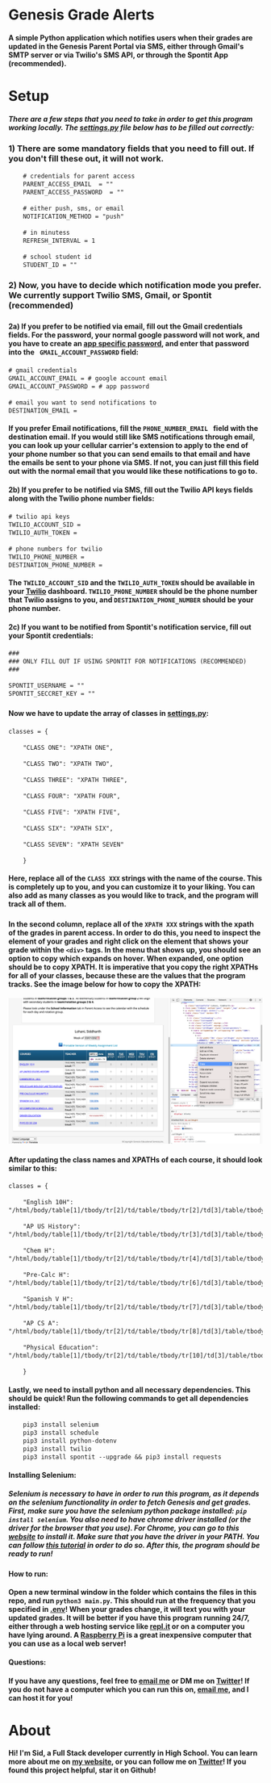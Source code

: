 # Genesis Grade Alerts
#### A simple Python application which notifies users when their grades are updated in the Genesis Parent Portal via SMS, either through Gmail's SMTP server or via Twilio's SMS API, or through the Spontit App (recommended).

# Setup
##### There are a few steps that you need to take in order to get this program working locally. The [settings.py](settings.py) file below has to be filled out correctly:

        

### 1) There are some mandatory fields that you need to fill out. If you don't fill these out, it will not work.

        # credentials for parent access
        PARENT_ACCESS_EMAIL  = ""
        PARENT_ACCESS_PASSWORD  = ""

        # either push, sms, or email
        NOTIFICATION_METHOD = "push"

        # in minutess
        REFRESH_INTERVAL = 1

        # school student id
        STUDENT_ID = ""

### 2) Now, you have to decide which notification mode you prefer. We currently support Twilio SMS, Gmail, or Spontit (recommended)
###
#### 2a) If you prefer to be notified via email, fill out the Gmail credentials fields. For the password, your normal google password will not work, and you have to create an [app specific password](https://support.google.com/mail/answer/185833?hl=en-GB), and enter that password into the ``` GMAIL_ACCOUNT_PASSWORD``` field:

    # gmail credentials
    GMAIL_ACCOUNT_EMAIL = # google account email
    GMAIL_ACCOUNT_PASSWORD = # app password
    
    # email you want to send notifications to
    DESTINATION_EMAIL =

#### If you prefer Email notifications, fill the ```PHONE_NUMBER_EMAIL ``` field with the destination email. If you would still like SMS notifications through email, you can look up your cellular carrier's extension to apply to the end of your phone number so that you can send emails to that email and have the emails be sent to your phone via SMS. If not, you can just fill this field out with the normal email that you would like these notifications to go to.
    
#### 2b) If you prefer to be notified via SMS, fill out the Twilio API keys fields along with the Twilio phone number fields:

    # twilio api keys
    TWILIO_ACCOUNT_SID = 
    TWILIO_AUTH_TOKEN = 
        
    # phone numbers for twilio
    TWILIO_PHONE_NUMBER = 
    DESTINATION_PHONE_NUMBER = 
#### The ``` TWILIO_ACCOUNT_SID ``` and the ``` TWILIO_AUTH_TOKEN ``` should be available in your [Twilio](https://twilio.com) dashboard. ```TWILIO_PHONE_NUMBER``` should be the phone number that Twilio assigns to you, and ``` DESTINATION_PHONE_NUMBER ``` should be your phone number.

#### 2c) If you want to be notified from Spontit's notification service, fill out your Spontit credentials:

    ###
    ### ONLY FILL OUT IF USING SPONTIT FOR NOTIFICATIONS (RECOMMENDED)
    ###

    SPONTIT_USERNAME = ""
    SPONTIT_SECCRET_KEY = ""
###

#### Now we have to update the array of classes in [settings.py](settings.py):

    classes = {
    
        "CLASS ONE": "XPATH ONE",
    
        "CLASS TWO": "XPATH TWO",
    
        "CLASS THREE": "XPATH THREE",
    
        "CLASS FOUR": "XPATH FOUR",
    
        "CLASS FIVE": "XPATH FIVE",
    
        "CLASS SIX": "XPATH SIX",
    
        "CLASS SEVEN": "XPATH SEVEN"
        
        }
        
#### Here, replace all of the ```CLASS XXX``` strings with the name of the course. This is completely up to you, and you can customize it to your liking. You can also add as many classes as you would like to track, and the program will track all of them.

###

#### In the second column, replace all of the ``` XPATH XXX ``` strings with the xpath of the grades in parent access. In order to do this, you need to inspect the element of your grades and right click on the element that shows your grade within the ``` <div> ``` tags. In the menu that shows up, you should see an option to copy which expands on hover. When expanded, one option should be to copy XPATH. It is imperative that you copy the right XPATHs for all of your classes, because these are the values that the program tracks. See the image below for how to copy the XPATH:

![Screenshot](https://github.com/siddharthlohani/genesis-grade-alerts/blob/main/Screen%20Shot%202021-03-01%20at%206.03.40%20PM.png)

#### After updating the class names and XPATHs of each course, it should look similar to this:

    classes = {
    
        "English 10H": "/html/body/table[1]/tbody/tr[2]/td/table/tbody/tr[2]/td[3]/table/tbody/tr/td[1]/div",
    
        "AP US History": "/html/body/table[1]/tbody/tr[2]/td/table/tbody/tr[3]/td[3]/table/tbody/tr/td[1]/div",
    
        "Chem H": "/html/body/table[1]/tbody/tr[2]/td/table/tbody/tr[4]/td[3]/table/tbody/tr/td[1]/div",
    
        "Pre-Calc H": "/html/body/table[1]/tbody/tr[2]/td/table/tbody/tr[6]/td[3]/table/tbody/tr/td[1]/div",
    
        "Spanish V H": "/html/body/table[1]/tbody/tr[2]/td/table/tbody/tr[7]/td[3]/table/tbody/tr/td[1]/div",
    
        "AP CS A": "/html/body/table[1]/tbody/tr[2]/td/table/tbody/tr[8]/td[3]/table/tbody/tr/td[1]/div",
    
        "Physical Education": "/html/body/table[1]/tbody/tr[2]/td/table/tbody/tr[10]/td[3]/table/tbody/tr/td[1]/div"
        
        }
        
#### Lastly, we need to install python and all necessary dependencies. This should be quick! Run the following commands to get all dependencies installed:

        pip3 install selenium
        pip3 install schedule
        pip3 install python-dotenv
        pip3 install twilio
        pip3 install spontit --upgrade && pip3 install requests
        
#### Installing Selenium:
##### Selenium is necessary to have in order to run this program, as it depends on the selenium functionality in order to fetch Genesis and get grades. First, make sure you have the selenium python package installed: ```pip install selenium```. You also need to have chrome driver installed (or the driver for the browser that you use). For Chrome, you can go to this [website](https://chromedriver.chromium.org/) to install it. Make sure that you have the driver in your PATH. You can follow [this tutorial](https://www.browserstack.com/guide/run-selenium-tests-using-selenium-chromedriver) in order to do so. After this, the program should be ready to run! 

###

#### How to run:
#### Open a new terminal window in the folder which contains the files in this repo, and run ```python3 main.py```. This should run at the frequency that you specified in [.env](.env)! When your grades change, it will text you with your updated grades. It will be better if you have this program running 24/7, either through a web hosting service like [repl.it](https://repl.it) or on a computer you have lying around. A [Raspberry Pi](https://raspberrypi.org) is a great inexpensive computer that you can use as a local web server!

#### Questions:
#### If you have any questions, feel free to [email me](mailto:me@siddharthlohani.dev) or DM me on [Twitter](https://twitter.com/sidlohani)! If you do not have a computer which you can run this on, [email me](mailto:me@siddharthlohani.dev), and I can host it for you!

# About
#### Hi! I'm Sid, a Full Stack developer currently in High School. You can learn more about me on [my website](https://siddharthlohani.dev), or you can follow me on [Twitter](https://twitter.com/sidlohani)! If you found this project helpful, star it on Github!
